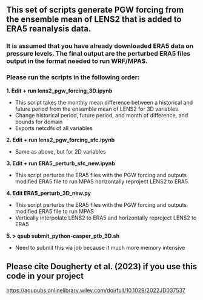 ## This set of scripts generate PGW forcing from the ensemble mean of LENS2 that is added to ERA5 reanalysis data. 
### It is assumed that you have already downloaded ERA5 data on pressure levels. The final output are the perturbed ERA5 files output in the format needed to run WRF/MPAS. 

### Please run the scripts in the following order:
**1. Edit + run lens2_pgw_forcing_3D.ipynb**
- This script takes the monthly mean difference between a historical and future period from the ensemble mean of LENS2 for 3D variables
- Change historical period, future period, and month of difference, and bounds for domain
- Exports netcdfs of all variables

**2. Edit + run lens2_pgw_forcing_sfc.ipynb**
- Same as above, but for 2D variables

**3. Edit + run ERA5_perturb_sfc_new.ipynb**
- This script perturbs the ERA5 files with the PGW forcing and outputs modified ERA5 file to run MPAS
horizontally reproject LENS2 to ERA5 

**4. Edit ERA5_perturb_3D_new.py**
- This script perturbs the ERA5 files with the PGW forcing and outputs modified ERA5 file to run MPAS
- Vertically interpolate LENS2 to ERA5 and horizontally reproject LENS2 to ERA5 

**5. > qsub submit_python-casper_ptb_3D.sh**
- Need to submit this via job because it much more memory intensive

## Please cite Dougherty et al. (2023) if you use this code in your project
https://agupubs.onlinelibrary.wiley.com/doi/full/10.1029/2022JD037537








